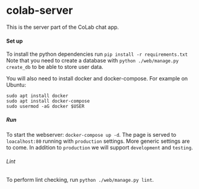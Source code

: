 # colab-server

This is the server part of the CoLab chat app.

#### Set up

To install the python dependencies run `pip install -r requirements.txt`
Note that you need to create a database with `python ./web/manage.py create_db` to be able
to store user data.

You will also need to install docker and docker-compose. For example on Ubuntu:
```
sudo apt install docker
sudo apt install docker-compose
sudo usermod -aG docker $USER
```


##### Run

To start the webserver: `docker-compose up -d`.
The page is served to `loacalhost:80` running with `production` settings. More generic settings
are to come. In addition to `production` we will support `development` and `testing`.


###### Lint

To perform lint checking, run `python ./web/manage.py lint`.
